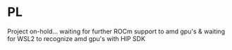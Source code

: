 # PL
Project on-hold... waiting for further ROCm support to amd gpu's & waiting for WSL2 to recognize amd gpu's with HIP SDK
